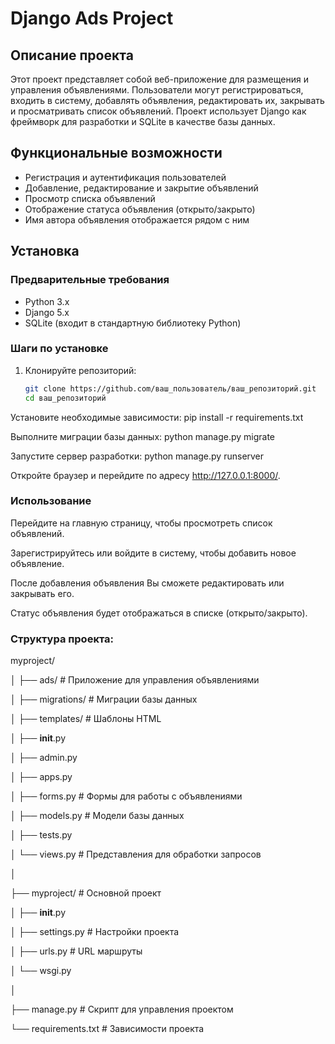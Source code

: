 # Django Ads Project

## Описание проекта

Этот проект представляет собой веб-приложение для размещения и управления объявлениями. Пользователи могут регистрироваться, входить в систему, добавлять объявления, редактировать их, закрывать и просматривать список объявлений. Проект использует Django как фреймворк для разработки и SQLite в качестве базы данных.

## Функциональные возможности

- Регистрация и аутентификация пользователей
- Добавление, редактирование и закрытие объявлений
- Просмотр списка объявлений
- Отображение статуса объявления (открыто/закрыто)
- Имя автора объявления отображается рядом с ним

## Установка

### Предварительные требования

- Python 3.x
- Django 5.x
- SQLite (входит в стандартную библиотеку Python)

### Шаги по установке

1. Клонируйте репозиторий:
   ```bash
   git clone https://github.com/ваш_пользователь/ваш_репозиторий.git
   cd ваш_репозиторий
Установите необходимые зависимости:
pip install -r requirements.txt


Выполните миграции базы данных:
python manage.py migrate

Запустите сервер разработки:
python manage.py runserver

Откройте браузер и перейдите по адресу http://127.0.0.1:8000/.

### Использование
Перейдите на главную страницу, чтобы просмотреть список объявлений.

Зарегистрируйтесь или войдите в систему, чтобы добавить новое объявление.

После добавления объявления Вы сможете редактировать или закрывать его.

Статус объявления будет отображаться в списке (открыто/закрыто).

### Структура проекта:
myproject/

│
├── ads/                  # Приложение для управления объявлениями

│   ├── migrations/       # Миграции базы данных

│   ├── templates/        # Шаблоны HTML

│   ├── __init__.py

│   ├── admin.py

│   ├── apps.py

│   ├── forms.py          # Формы для работы с объявлениями

│   ├── models.py         # Модели базы данных

│   ├── tests.py

│   └── views.py          # Представления для обработки запросов

│

├── myproject/            # Основной проект

│   ├── __init__.py

│   ├── settings.py       # Настройки проекта

│   ├── urls.py           # URL маршруты

│   └── wsgi.py

│

├── manage.py             # Скрипт для управления проектом

└── requirements.txt      # Зависимости проекта
